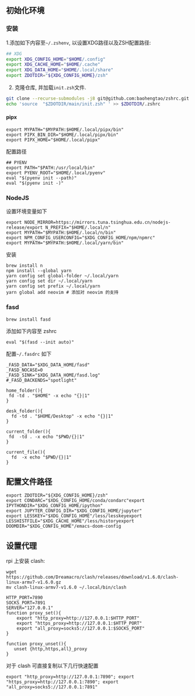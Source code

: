 ## 初始化环境

### 安装
1.添加如下内容至`~/.zshenv`, 以设置XDG路径以及ZSH配置路径: 
```zsh
## XDG
export XDG_CONFIG_HOME="$HOME/.config"
export XDG_CACHE_HOME="$HOME/.cache"
export XDG_DATA_HOME="$HOME/.local/share"
export ZDOTDIR="${XDG_CONFIG_HOME}/zsh"
```

2. 克隆仓库, 并加载`init.zsh`文件.
```zsh
git clone --recurse-submodules -j8 git@github.com:baohengtao/zshrc.git $ZDOTDIR/main
echo 'source  "$ZDOTDIR/main/init.zsh" ' >> $ZDOTDIR/.zshrc
```






#### pipx

```shell
export MYPATH="$MYPATH:$HOME/.local/pipx/bin"
export PIPX_BIN_DIR="$HOME/.local/pipx/bin"
export PIPX_HOME="$HOME/.local/pipx"
```


配置路径

```shell
## PYENV
export PATH="$PATH:/usr/local/bin"
export PYENV_ROOT="$HOME/.local/pyenv"
eval "$(pyenv init --path)"
eval "$(pyenv init -)"
```



### NodeJS

设置环境变量如下

```shell
export NODE_MIRROR=https://mirrors.tuna.tsinghua.edu.cn/nodejs-release/export N_PREFIX="$HOME/.local/n"
export MYPATH="$MYPATH:$HOME/.local/n/bin"
export NPM_CONFIG_USERCONFIG="$XDG_CONFIG_HOME/npm/npmrc"
export MYPATH="$MYPATH:$HOME/.local/yarn/bin"
```

安装

```shell
brew install n
npm install --global yarn
yarn config set global-folder ~/.local/yarn
yarn config set dir ~/.local/yarn
yarn config set prefix ~/.local/yarn
yarn global add neovim # 添加对 neovim 的支持
```

### fasd

```shell
brew install fasd
```

添加如下内容至 zshrc

```shell
eval "$(fasd --init auto)"
```

配置`~/.fasdrc` 如下

```shell
_FASD_DATA="$XDG_DATA_HOME/fasd"
_FASD_NOCASE=0
_FASD_SINK="$XDG_DATA_HOME/fasd.log"
#_FASD_BACKENDS="spotlight"

home_folder(){
 fd -td . "$HOME" -x echo "{}|1"
}

desk_folder(){
  fd -td . "$HOME/Desktop" -x echo "{}|1"
}

current_folder(){
 fd  -td . -x echo "$PWD/{}|1"
}

current_file(){
  fd  -x echo "$PWD/{}|1"
}

```









## 配置文件路径

```shell
export ZDOTDIR="${XDG_CONFIG_HOME}/zsh"
export CONDARC="$XDG_CONFIG_HOME/conda/condarc"export IPYTHONDIR="$XDG_CONFIG_HOME/ipython"
export JUPYTER_CONFIG_DIR="$XDG_CONFIG_HOME/jupyter"
export LESSKEY="$XDG_CONFIG_HOME"/less/lesskeyexport LESSHISTFILE="$XDG_CACHE_HOME"/less/historyexport DOOMDIR="$XDG_CONFIG_HOME"/emacs-doom-config
```











## 设置代理

rpi 上安装 clash:

```shell
wget https://github.com/Dreamacro/clash/releases/download/v1.6.0/clash-linux-armv7-v1.6.0.gz
mv clash-linux-armv7-v1.6.0 ~/.local/bin/clash

```



```shell
HTTP_PORT=7890
SOCKS_PORT=7891
SERVER="127.0.0.1"
function proxy_set(){
	export "http_proxy=http://127.0.0.1:$HTTP_PORT"
	export "https_proxy=http://127.0.0.1:$HTTP_PORT"
	export "all_proxy=socks5://127.0.0.1:$SOCKS_PORT"
}

function proxy_unset(){
   unset {http,https,all}_proxy
}
```
对于 clash 可直接复制以下几行快速配置
```shell
export "http_proxy=http://127.0.0.1:7890"; export "https_proxy=http://127.0.0.1:7890"; export "all_proxy=socks5://127.0.0.1:7891"
```

